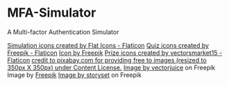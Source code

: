 # MFA-Simulator
A Multi-factor Authentication Simulator

<a href="https://www.flaticon.com/free-icons/simulation" title="simulation icons">Simulation icons created by Flat Icons - Flaticon</a>
<a href="https://www.flaticon.com/free-icons/quiz" title="quiz icons">Quiz icons created by Freepik - Flaticon</a>
<a href="https://www.freepik.com/icon/light-bulb_2987996#fromView=keyword&term=Light+Bulb&page=1&position=7&uuid=e342f6c8-f8e5-42e4-b435-0c2260614076">Icon by Freepik</a>
<a href="https://www.flaticon.com/free-icons/prize" title="prize icons">Prize icons created by vectorsmarket15 - Flaticon</a>
<a href="https://www.pixabay.com" title="pixabay">credit to pixabay.com for providing free to images (resized to 350px X 350px) under Content License.</a>
<a href="https://www.freepik.com/free-vector/coding-website-development-technical-support-programming-engineering-coder-web-developer-computer-software-programmer-male-flat-character-concept-illustration_11667257.htm#query=software%20illustration&position=3&from_view=keyword&track=ais&uuid=d23ecae3-8db0-444a-b256-5e3b71623939">Image by vectorjuice</a> on Freepik
Image by <a href="https://www.freepik.com/free-vector/isometric-cms-concept_11788713.htm#query=software%20illustration&position=6&from_view=keyword&track=ais&uuid=d23ecae3-8db0-444a-b256-5e3b71623939">Freepik</a>
<a href="https://www.freepik.com/free-vector/my-password-concept-illustration_9712739.htm#query=authentication%20illustration&position=4&from_view=search&track=ais&uuid=98563fdb-a58a-4cb4-a167-77d74d64bfba">Image by storyset</a> on Freepik
